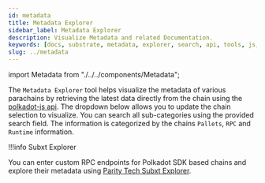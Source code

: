 ```yaml
---
id: metadata
title: Metadata Explorer
sidebar_label: Metadata Explorer
description: Visualize Metadata and related Documentation.
keywords: [docs, substrate, metadata, explorer, search, api, tools, js, javascript]
slug: ../metadata
---
```


import Metadata from "./../../components/Metadata";

The `Metadata Explorer` tool helps visualize the metadata of various parachains by retrieving the
latest data directly from the chain using the [polkadot-js api](./polkadotjs.md#polkadot-js-api).
The dropdown below allows you to update the chain selection to visualize. You can search all
sub-categories using the provided search field. The information is categorized by the chains
`Pallets`, `RPC` and `Runtime` information.

!!!info Subxt Explorer

You can enter custom RPC endpoints for Polkadot SDK based chains and explore their metadata using
[Parity Tech Subxt Explorer](https://paritytech.github.io/subxt-explorer/#/).



<Metadata version="V14"/>
